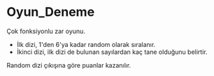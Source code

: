 # Oyun_Deneme

Çok fonksiyonlu zar oyunu.

- İlk dizi, 1'den 6'ya kadar random olarak sıralanır.
- İkinci dizi, ilk dizi de bulunan sayılardan kaç tane olduğunu belirtir.

Random dizi çıkışına göre puanlar kazanılır.
